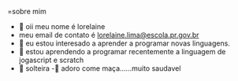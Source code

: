 =sobre mim 
- 👋 oii meu nome é lorelaine
- meu email de contato é lorelaine.lima@escola.pr.gov.br
- 👀 eu estou interesado a aprender a programar novas linguagens.
- 🌱 estou aprendendo a programar recentemente a linguagem de jogascript e scratch
- 💞️ solteira 
-🍎 adoro come maça......muito saudavel 

